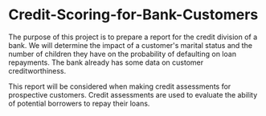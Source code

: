 # Credit-Scoring-for-Bank-Customers
The purpose of this project is to prepare a report for the credit division of a bank. We will determine the impact of a customer's marital status and the number of children they have on the probability of defaulting on loan repayments. The bank already has some data on customer creditworthiness.

This report will be considered when making credit assessments for prospective customers. Credit assessments are used to evaluate the ability of potential borrowers to repay their loans.
